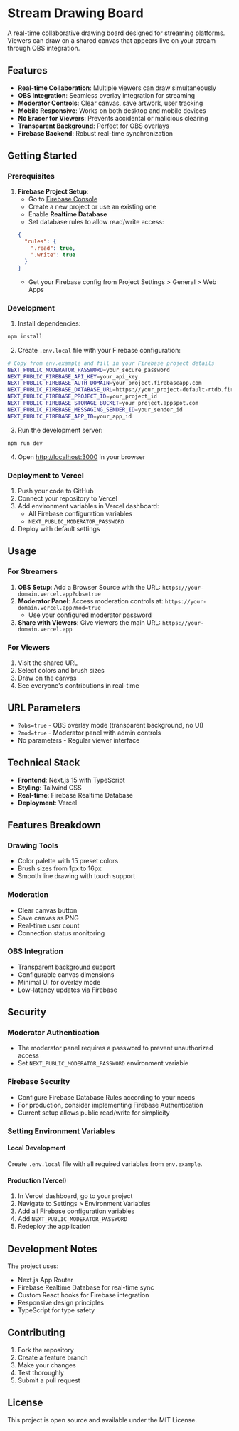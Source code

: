# Stream Drawing Board

A real-time collaborative drawing board designed for streaming platforms. Viewers can draw on a shared canvas that appears live on your stream through OBS integration.

## Features

- **Real-time Collaboration**: Multiple viewers can draw simultaneously
- **OBS Integration**: Seamless overlay integration for streaming
- **Moderator Controls**: Clear canvas, save artwork, user tracking
- **Mobile Responsive**: Works on both desktop and mobile devices
- **No Eraser for Viewers**: Prevents accidental or malicious clearing
- **Transparent Background**: Perfect for OBS overlays
- **Firebase Backend**: Robust real-time synchronization

## Getting Started

### Prerequisites

1. **Firebase Project Setup**:
   - Go to [Firebase Console](https://console.firebase.google.com/)
   - Create a new project or use an existing one
   - Enable **Realtime Database**
   - Set database rules to allow read/write access:
   ```json
   {
     "rules": {
       ".read": true,
       ".write": true
     }
   }
   ```
   - Get your Firebase config from Project Settings > General > Web Apps

### Development

1. Install dependencies:
```bash
npm install
```

2. Create `.env.local` file with your Firebase configuration:
```bash
# Copy from env.example and fill in your Firebase project details
NEXT_PUBLIC_MODERATOR_PASSWORD=your_secure_password
NEXT_PUBLIC_FIREBASE_API_KEY=your_api_key
NEXT_PUBLIC_FIREBASE_AUTH_DOMAIN=your_project.firebaseapp.com
NEXT_PUBLIC_FIREBASE_DATABASE_URL=https://your_project-default-rtdb.firebaseio.com/
NEXT_PUBLIC_FIREBASE_PROJECT_ID=your_project_id
NEXT_PUBLIC_FIREBASE_STORAGE_BUCKET=your_project.appspot.com
NEXT_PUBLIC_FIREBASE_MESSAGING_SENDER_ID=your_sender_id
NEXT_PUBLIC_FIREBASE_APP_ID=your_app_id
```

3. Run the development server:
```bash
npm run dev
```

4. Open [http://localhost:3000](http://localhost:3000) in your browser

### Deployment to Vercel

1. Push your code to GitHub
2. Connect your repository to Vercel
3. Add environment variables in Vercel dashboard:
   - All Firebase configuration variables
   - `NEXT_PUBLIC_MODERATOR_PASSWORD`
4. Deploy with default settings

## Usage

### For Streamers

1. **OBS Setup**: Add a Browser Source with the URL: `https://your-domain.vercel.app?obs=true`
2. **Moderator Panel**: Access moderation controls at: `https://your-domain.vercel.app?mod=true`
   - Use your configured moderator password
3. **Share with Viewers**: Give viewers the main URL: `https://your-domain.vercel.app`

### For Viewers

1. Visit the shared URL
2. Select colors and brush sizes
3. Draw on the canvas
4. See everyone's contributions in real-time

## URL Parameters

- `?obs=true` - OBS overlay mode (transparent background, no UI)
- `?mod=true` - Moderator panel with admin controls
- No parameters - Regular viewer interface

## Technical Stack

- **Frontend**: Next.js 15 with TypeScript
- **Styling**: Tailwind CSS
- **Real-time**: Firebase Realtime Database
- **Deployment**: Vercel

## Features Breakdown

### Drawing Tools
- Color palette with 15 preset colors
- Brush sizes from 1px to 16px
- Smooth line drawing with touch support

### Moderation
- Clear canvas button
- Save canvas as PNG
- Real-time user count
- Connection status monitoring

### OBS Integration
- Transparent background support
- Configurable canvas dimensions
- Minimal UI for overlay mode
- Low-latency updates via Firebase

## Security

### Moderator Authentication
- The moderator panel requires a password to prevent unauthorized access
- Set `NEXT_PUBLIC_MODERATOR_PASSWORD` environment variable

### Firebase Security
- Configure Firebase Database Rules according to your needs
- For production, consider implementing Firebase Authentication
- Current setup allows public read/write for simplicity

### Setting Environment Variables

#### Local Development
Create `.env.local` file with all required variables from `env.example`.

#### Production (Vercel)
1. In Vercel dashboard, go to your project
2. Navigate to Settings > Environment Variables
3. Add all Firebase configuration variables
4. Add `NEXT_PUBLIC_MODERATOR_PASSWORD`
5. Redeploy the application

## Development Notes

The project uses:
- Next.js App Router
- Firebase Realtime Database for real-time sync
- Custom React hooks for Firebase integration
- Responsive design principles
- TypeScript for type safety

## Contributing

1. Fork the repository
2. Create a feature branch
3. Make your changes
4. Test thoroughly
5. Submit a pull request

## License

This project is open source and available under the MIT License.
